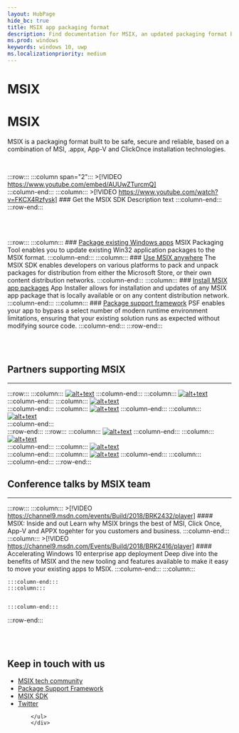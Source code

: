 ```yaml
---
layout: HubPage
hide_bc: true
title: MSIX app packaging format
description: Find documentation for MSIX, an updated packaging format built to be safe, secure and reliable that is a combination of MSI, .appx, App-V and ClickOnce installation technologies. 
ms.prod: windows
keywords: windows 10, uwp
ms.localizationpriority: medium
---
```

<!-- 
<div style="background-color: black; padding-top: 20px; padding-bottom: 20px; margin-bottom: 40px;">
    <iframe width="560" height="315" src="https://www.youtube.com/embed/AUUwZTurcmQ" frameborder="0" allow="autoplay; encrypted-media" allowfullscreen></iframe>
</div>
 -->
# MSIX
# MSIX
MSIX is a packaging format built to be safe, secure and reliable, based on a combination of MSI, .appx, App-V and ClickOnce installation technologies. 

<br>

<!-- :::row:::

    :::column:::
        >[!VIDEO https://www.youtube.com/embed/XKIIEC5BMWg]

    :::column-end:::
	:::column:::
	
		### [Get the MSIX SDK](color.md)
        This is an amazing description. 

    :::column-end:::
:::row-end:::
 -->

 :::row:::
    :::column span="2":::
        >[!VIDEO https://www.youtube.com/embed/AUUwZTurcmQ]       
    :::column-end:::
    :::column:::
          >[!VIDEO https://www.youtube.com/watch?v=FKCX4Rzfysk] 
        ### Get the MSIX SDK
        Description text 
    :::column-end:::
:::row-end:::


<br>
<br>

:::row:::
    :::column:::
        ### [Package existing Windows apps](color.md)
        MSIX Packaging Tool enables you to update existing Win32 application packages to the MSIX format.
    :::column-end:::
    :::column:::
        ### [Use MSIX anywhere](typography.md)
		The MSIX SDK enables developers on various platforms to pack and unpack packages for distribution from either the Microsoft Store, or their own content distribution networks.
    :::column-end:::
        :::column:::
        ### [Install MSIX app packages](color.md)
        App Installer allows for installation and updates of any MSIX app package that is locally available or on any content distribution network.
    :::column-end:::
    :::column:::
		### [Package support framework](typography.md)
		PSF enables your app to bypass a select number of modern runtime environment limitations, ensuring that your existing solution runs as expected without modifying source code.
    :::column-end:::
:::row-end:::

<br>
<br>

## Partners supporting MSIX
***
:::row:::
    :::column:::
    [![alt+text](images/AdvancedInstaller_Logo.png)](https://www.advancedinstaller.com/desktop-bridge)
    :::column-end:::
    :::column:::
     [![alt+text](images/Apptimized_Logo.png)](http://www.apptimized.com/solutions/)  
    :::column-end:::
    :::column:::
	[![alt+text](images/CloudHouse_Logo.png)](https://cloudhouse.com/msixpr)     
	:::column-end:::
    :::column:::
	[![alt+text](images/EMCO_Software_Logo.png)](https://emcosoftware.com/msi-package-builder)
	 :::column-end:::
	:::column:::
	[![alt+text](images/FireGiant_Logo.png)](https://www.firegiant.com/)     
	:::column-end:::  
:::row-end:::
:::row:::
    :::column:::
	[![alt+text](images/InfoPulse_Logo.png)](https://www.infopulse.com/)
    :::column-end:::
	:::column:::
	[![alt+text](images/installaware-logo.png)](https://www.installaware.com/msix.htm)     
	:::column-end:::
	:::column:::
	[![alt+text](images/Liquit_Logo.png)](https://www.liquit.com/)     
	:::column-end:::
    :::column:::
	[![alt+text](images/Raynet_Logo.png)](https://raynet.de/en/Raynet-Products/RayPackStudio)
	:::column-end:::
	:::column:::
	:::column-end:::
:::row-end:::


## Conference talks by MSIX team
***

:::row:::
    :::column:::
	>[!VIDEO https://channel9.msdn.com/events/Build/2018/BRK2432/player]
        #### MSIX: Inside and out
        Learn why MSIX brings the best of MSI, Click Once, App-V and APPX togehter for you customers and business. 
    :::column-end:::
    :::column:::
	  >[!VIDEO https://channel9.msdn.com/Events/Build/2018/BRK2416/player] 
        #### Accelerating Windows 10 enterprise app deployment
		 Deep dive into the benefits of MSIX and the new tooling and features available to make it easy to move your existing apps to MSIX. 
    :::column-end:::
        :::column:::

    :::column-end:::
    :::column:::
   

    :::column-end:::
:::row-end:::


       
<br>
<br>



 <div class="container centered pageFooter">
        <h2>Keep in touch with us</h2>
        <ul class="links">
           <li>
                <a href="https://techcommunity.microsoft.com/t5/MSIX/ct-p/MSIX">
                    MSIX tech community
                </a>
            </li>
            <li>
                <a href="https://github.com/Microsoft/MSIX-PackageSupportFramework/issues">
                    Package Support Framework
                </a>
            </li>
            <li>
                <a href="https://github.com/Microsoft/msix-packaging/issues">
                    MSIX SDK
                </a>
            </li>
            <li>
                <a href="http://twitter.com/#!/search/realtime/%23msix">
                    Twitter
                </a>
            </li>
            
        </ul>
		</div>

